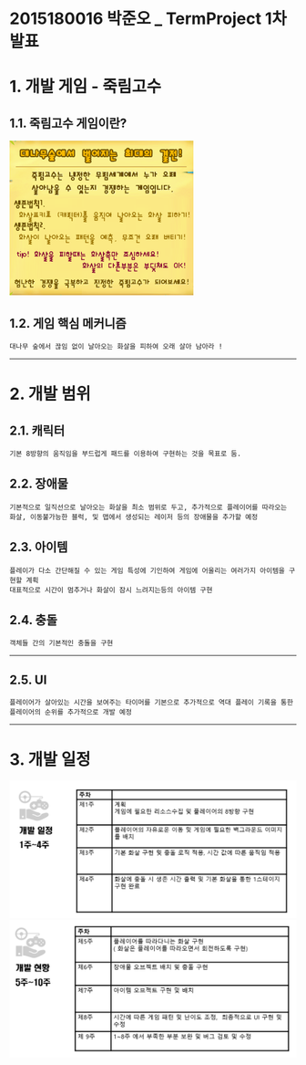 # 2015180016 박준오 _ TermProject 1차 발표

# 1. 개발 게임 - 죽림고수
## 1.1. 죽림고수 게임이란?
![image-20210331172323527](\Img\image-20210331172323527.png)

## 1.2. 게임 핵심 메커니즘

```
대나무 숲에서 끊임 없이 날아오는 화살을 피하여 오래 살아 남아라 ! 
```

****
# 2. 개발 범위
## 2.1. 캐릭터
```
기본 8방향의 움직임을 부드럽게 패드를 이용하여 구현하는 것을 목표로 둠.
```
## 2.2. 장애물
```
기본적으로 일직선으로 날아오는 화살을 최소 범위로 두고, 추가적으로 플레이어를 따라오는 화살, 이동불가능한 블럭, 및 맵에서 생성되는 레이저 등의 장애물을 추가할 예정
```
## 2.3. 아이템
```
플레이가 다소 간단해질 수 있는 게임 특성에 기인하여 게임에 어울리는 여러가지 아이템을 구현할 계획
대표적으로 시간이 멈추거나 화살이 잠시 느려지는등의 아이템 구현
```
## 2.4. 충돌
```
객체들 간의 기본적인 충돌을 구현
```

*****


## 2.5. UI
```
플레이어가 살아있는 시간을 보여주는 타이머를 기본으로 추가적으로 역대 플레이 기록을 통한 플레이어의 순위를 추가적으로 개발 예정
```


****
# 3. 개발 일정
![image-20210331173809389](\Img\image-20210331173809389.png)![image-20210331173833852](\Img\image-20210331173833852.png)